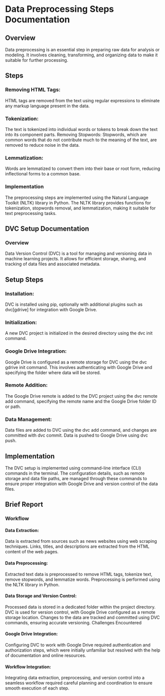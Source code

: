 # Data Preprocessing Steps Documentation
## Overview
Data preprocessing is an essential step in preparing raw data for analysis or modeling. It involves cleaning, transforming, and organizing data to make it suitable for further processing.

## Steps
### Removing HTML Tags:
HTML tags are removed from the text using regular expressions to eliminate any markup language present in the data.
### Tokenization:
The text is tokenized into individual words or tokens to break down the text into its component parts.
Removing Stopwords:
Stopwords, which are common words that do not contribute much to the meaning of the text, are removed to reduce noise in the data.
### Lemmatization:
Words are lemmatized to convert them into their base or root form, reducing inflectional forms to a common base.
### Implementation
The preprocessing steps are implemented using the Natural Language Toolkit (NLTK) library in Python. The NLTK library provides functions for tokenization, stopwords removal, and lemmatization, making it suitable for text preprocessing tasks.

## DVC Setup Documentation
### Overview
Data Version Control (DVC) is a tool for managing and versioning data in machine learning projects. It allows for efficient storage, sharing, and tracking of data files and associated metadata.

## Setup Steps
### Installation:
DVC is installed using pip, optionally with additional plugins such as dvc[gdrive] for integration with Google Drive.
### Initialization:
A new DVC project is initialized in the desired directory using the dvc init command.
### Google Drive Integration:
Google Drive is configured as a remote storage for DVC using the dvc gdrive init command. This involves authenticating with Google Drive and specifying the folder where data will be stored.
### Remote Addition:
The Google Drive remote is added to the DVC project using the dvc remote add command, specifying the remote name and the Google Drive folder ID or path.
### Data Management:
Data files are added to DVC using the dvc add command, and changes are committed with dvc commit. Data is pushed to Google Drive using dvc push.
## Implementation
The DVC setup is implemented using command-line interface (CLI) commands in the terminal. The configuration details, such as remote storage and data file paths, are managed through these commands to ensure proper integration with Google Drive and version control of the data files.

## Brief Report
### Workflow
#### Data Extraction:
Data is extracted from sources such as news websites using web scraping techniques.
Links, titles, and descriptions are extracted from the HTML content of the web pages.
#### Data Preprocessing:
Extracted text data is preprocessed to remove HTML tags, tokenize text, remove stopwords, and lemmatize words.
Preprocessing is performed using the NLTK library in Python.
#### Data Storage and Version Control:
Processed data is stored in a dedicated folder within the project directory.
DVC is used for version control, with Google Drive configured as a remote storage location.
Changes to the data are tracked and committed using DVC commands, ensuring accurate versioning.
Challenges Encountered
#### Google Drive Integration:
Configuring DVC to work with Google Drive required authentication and authorization steps, which were initially unfamiliar but resolved with the help of documentation and online resources.
#### Workflow Integration:
Integrating data extraction, preprocessing, and version control into a seamless workflow required careful planning and coordination to ensure smooth execution of each step.